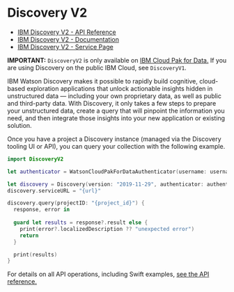 # Discovery V2

* [IBM Discovery V2 - API Reference](https://cloud.ibm.com/apidocs/discovery-data?code=swift)
* [IBM Discovery V2 - Documentation](https://cloud.ibm.com/docs/discovery/index.html)
* [IBM Discovery V2 - Service Page](https://www.ibm.com/cloud/watson-discovery)

**IMPORTANT:** `DiscoveryV2` is only available on [IBM Cloud Pak for Data.](https://www.ibm.com/products/cloud-pak-for-data) If you are using Discovery on the public IBM Cloud, see `DiscoveryV1`.

IBM Watson Discovery makes it possible to rapidly build cognitive, cloud-based exploration applications that unlock actionable insights hidden in unstructured data — including your own proprietary data, as well as public and third-party data. With Discovery, it only takes a few steps to prepare your unstructured data, create a query that will pinpoint the information you need, and then integrate those insights into your new application or existing solution.

Once you have a project a Discovery instance (managed via the Discovery tooling UI or API), you can query your collection with the following example.

```swift
import DiscoveryV2

let authenticator = WatsonCloudPakForDataAuthenticator(username: username, password: password, url: url)

let discovery = Discovery(version: "2019-11-29", authenticator: authenticator)
discovery.serviceURL = "{url}"

discovery.query(projectID: "{project_id}") {
  response, error in
  
  guard let results = response?.result else {
    print(error?.localizedDescription ?? "unexpected error")
    return
  }

  print(results)
}
```

For details on all API operations, including Swift examples, [see the API reference.](https://cloud.ibm.com/apidocs/discovery-data?code=swift)

